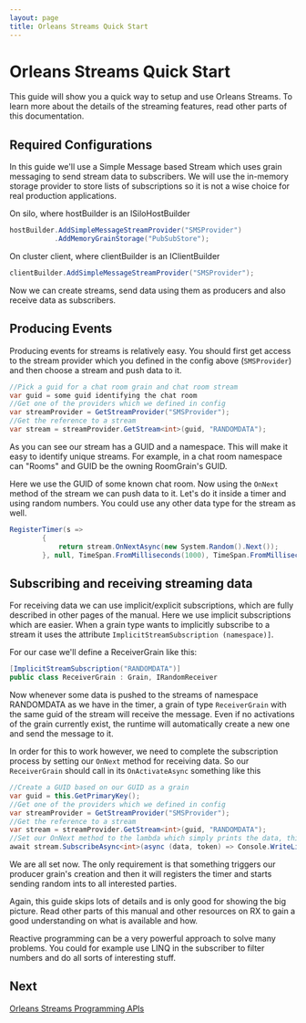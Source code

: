 ```yaml
---
layout: page
title: Orleans Streams Quick Start
---
```


# Orleans Streams Quick Start

This guide will show you a quick way to setup and use Orleans Streams.
To learn more about the details of the streaming features, read other parts of this documentation.

## Required Configurations

In this guide we'll use a Simple Message based Stream which uses grain messaging to send stream data to subscribers. We will use the in-memory storage provider to store lists of subscriptions so it is not a wise choice for real production applications.

On silo, where hostBuilder is an ISiloHostBuilder

``` csharp
hostBuilder.AddSimpleMessageStreamProvider("SMSProvider")
           .AddMemoryGrainStorage("PubSubStore");
```

On cluster client, where clientBuilder is an IClientBuilder

``` csharp
clientBuilder.AddSimpleMessageStreamProvider("SMSProvider");
```

Now we can create streams, send data using them as producers and also receive data as subscribers.

## Producing Events

Producing events for streams is relatively easy. You should first get access to the stream provider which you defined in the config above (`SMSProvider`) and then choose a stream and push data to it.

``` csharp
//Pick a guid for a chat room grain and chat room stream
var guid = some guid identifying the chat room
//Get one of the providers which we defined in config
var streamProvider = GetStreamProvider("SMSProvider");
//Get the reference to a stream
var stream = streamProvider.GetStream<int>(guid, "RANDOMDATA");
```

As you can see our stream has a GUID and a namespace. This will make it easy to identify unique streams. For example, in a chat room namespace can "Rooms" and GUID be the owning RoomGrain's GUID.

Here we use the GUID of some known chat room. Now using the `OnNext` method of the stream we can push data to it. Let's do it inside a timer and using random numbers. You could use any other data type for the stream as well.

``` csharp
RegisterTimer(s =>
        {
            return stream.OnNextAsync(new System.Random().Next());
        }, null, TimeSpan.FromMilliseconds(1000), TimeSpan.FromMilliseconds(1000));
```

## Subscribing and receiving streaming data

For receiving data we can use implicit/explicit subscriptions, which are fully described in other pages of the manual. Here we use implicit subscriptions which are easier. When a grain type wants to implicitly subscribe to a stream it uses the attribute `ImplicitStreamSubscription (namespace)]`.

For our case we'll define a ReceiverGrain like this:

``` csharp
[ImplicitStreamSubscription("RANDOMDATA")]
public class ReceiverGrain : Grain, IRandomReceiver
```

Now whenever some data is pushed to the streams of namespace RANDOMDATA as we have in the timer, a grain of type `ReceiverGrain` with the same guid of the stream will receive the message. Even if no activations of the grain currently exist, the runtime will automatically create a new one and send the message to it.

In order for this to work however, we need to complete the subscription process by setting our `OnNext` method for receiving data. So our `ReceiverGrain` should call in its `OnActivateAsync` something like this

``` csharp
//Create a GUID based on our GUID as a grain
var guid = this.GetPrimaryKey();
//Get one of the providers which we defined in config
var streamProvider = GetStreamProvider("SMSProvider");
//Get the reference to a stream
var stream = streamProvider.GetStream<int>(guid, "RANDOMDATA");
//Set our OnNext method to the lambda which simply prints the data, this doesn't make new subscriptions
await stream.SubscribeAsync<int>(async (data, token) => Console.WriteLine(data));
```

We are all set now. The only requirement is that something triggers our producer grain's creation and then it will registers the timer and starts sending random ints to all interested parties.

Again, this guide skips lots of details and is only good for showing the big picture. Read other parts of this manual and other resources on RX to gain a good understanding on what is available and how.

Reactive programming can be a very powerful approach to solve many problems. You could for example use LINQ in the subscriber to filter numbers and do all sorts of interesting stuff.


## Next
[Orleans Streams Programming APIs](streams_programming_APIs.md)
